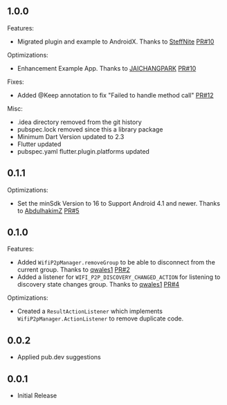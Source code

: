 ## 1.0.0

Features:
- Migrated plugin and example to AndroidX. Thanks to [SteffNite](https://github.com/SteffNite) [PR#10](https://github.com/mintware-de/flutter_p2p/pull/8)

Optimizations:
- Enhancement Example App. Thanks to [JAICHANGPARK](https://github.com/JAICHANGPARK) [PR#10](https://github.com/mintware-de/flutter_p2p/pull/10)

Fixes:
- Added @Keep annotation to fix "Failed to handle method call" [PR#12](https://github.com/mintware-de/flutter_p2p/pull/12)

Misc:
- .idea directory removed from the git history
- pubspec.lock removed since this a library package
- Minimum Dart Version updated to 2.3
- Flutter updated
- pubspec.yaml flutter.plugin.platforms updated

## 0.1.1

Optimizations:
- Set the minSdk Version to 16 to Support Android 4.1 and newer. Thanks to [AbdulhakimZ](https://github.com/AbdulhakimZ) [PR#5](https://github.com/mintware-de/flutter_p2p/pull/5)

## 0.1.0

Features:
- Added `WifiP2pManager.removeGroup` to be able to disconnect from the current group. Thanks to [qwales1](https://github.com/qwales1) [PR#2](https://github.com/mintware-de/flutter_p2p/pull/2)
- Added a listener for `WIFI_P2P_DISCOVERY_CHANGED_ACTION` for listening to discovery state changes group. Thanks to [qwales1](https://github.com/qwales1) [PR#4](https://github.com/mintware-de/flutter_p2p/pull/4)

Optimizations:
- Created a `ResultActionListener` which implements `WifiP2pManager.ActionListener` to remove duplicate code.

## 0.0.2
* Applied pub.dev suggestions 

## 0.0.1
* Initial Release
